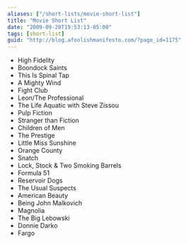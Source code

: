 ```yaml
---
aliases: ["/short-lists/movie-short-list"]
title: "Movie Short List"
date: "2009-09-20T19:53:13-05:00"
tags: [short-list]
guid: "http://blog.afoolishmanifesto.com/?page_id=1175"
---
```

- High Fidelity
- Boondock Saints
- This Is Spinal Tap
- A Mighty Wind
- Fight Club
- Leon/The Professional
- The Life Aquatic with Steve Zissou
- Pulp Fiction
- Stranger than Fiction
- Children of Men
- The Prestige
- Little Miss Sunshine
- Orange County
- Snatch
- Lock, Stock & Two Smoking Barrels
- Formula 51
- Reservoir Dogs
- The Usual Suspects
- American Beauty
- Being John Malkovich
- Magnolia
- The Big Lebowski
- Donnie Darko
- Fargo
